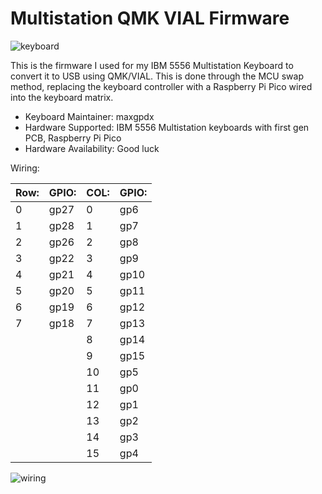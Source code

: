 # Multistation QMK VIAL Firmware

![keyboard](https://i.imgur.com/Vkb3qoN.jpeg)

This is the firmware I used for my IBM 5556 Multistation Keyboard to convert it to USB using QMK/VIAL. This is done through the MCU swap method, replacing the keyboard controller with a Raspberry Pi Pico wired into the keyboard matrix.

* Keyboard Maintainer: maxgpdx
* Hardware Supported: IBM 5556 Multistation keyboards with first gen PCB, Raspberry Pi Pico
* Hardware Availability: Good luck

Wiring:

| Row:     | GPIO:   |  COL:   |  GPIO:  |      
| -------- | ------- | ------- | ------- |
| 0 | gp27 | 0 | gp6  |
| 1 | gp28 | 1 | gp7  |
| 2 | gp26 | 2 | gp8  |
| 3 | gp22 | 3 | gp9  |
| 4 | gp21 | 4 | gp10 |
| 5 | gp20 | 5 | gp11 |
| 6 | gp19 | 6 | gp12 |
| 7 | gp18 | 7 | gp13 |
|  |  | 8 | gp14 |
|  |  | 9 | gp15 |
|  |  | 10 | gp5 |
|  |  | 11 | gp0 |
|  |  | 12 | gp1 |
|  |  | 13 | gp2 |
|  |  | 14 | gp3 |
|  |  | 15 | gp4 |


![wiring](https://i.imgur.com/7PAu3PK.jpeg)
